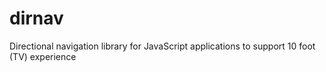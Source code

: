 # dirnav
Directional navigation library for JavaScript applications to support 10 foot (TV) experience
